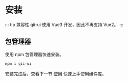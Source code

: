 # 安装
::: tip 兼容性
qii-ui 使用 Vue3 开发，因此不再支持 Vue2。
:::

## 包管理器
使用 npm 包管理器快速安装。
```bash
npm i qii-ui
```
安装完成后，查看下一节 [使用](/guide/start.md) 快速上手使用组件库。